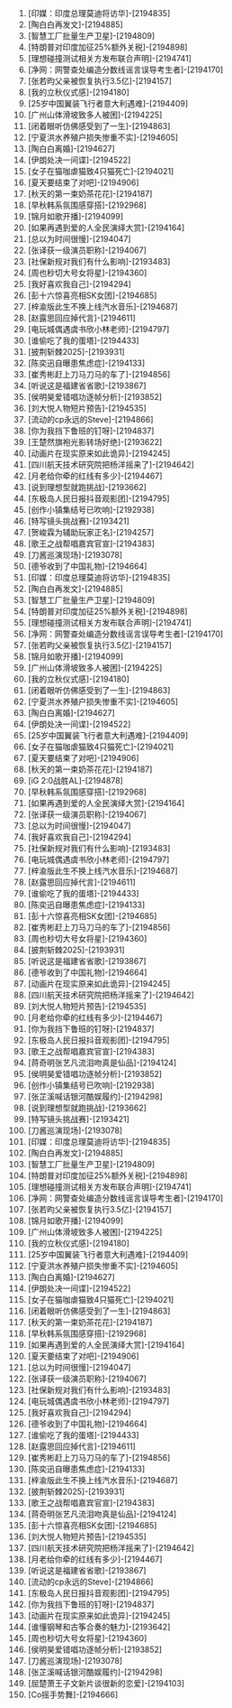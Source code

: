 
1. [印媒：印度总理莫迪将访华]-[2194835]
1. [陶白白再发文]-[2194885]
1. [智慧工厂批量生产卫星]-[2194809]
1. [特朗普对印度加征25%额外关税]-[2194898]
1. [理想碰撞测试相关方发布联合声明]-[2194741]
1. [净网：网警查处编造分数线谣言误导考生者]-[2194170]
1. [张若昀父亲被恢复执行3.5亿]-[2194157]
1. [我的立秋仪式感]-[2194180]
1. [25岁中国翼装飞行者意大利遇难]-[2194409]
1. [广州山体滑坡致多人被困]-[2194225]
1. [闭着眼听仿佛感受到了一生]-[2194863]
1. [宁夏洪水养殖户损失惨重不实]-[2194605]
1. [陶白白离婚]-[2194627]
1. [伊朗处决一间谍]-[2194522]
1. [女子在猫咖虐猫致4只猫死亡]-[2194021]
1. [夏天要结束了对吧]-[2194906]
1. [秋天的第一束奶茶花花]-[2194187]
1. [早秋韩系氛围感穿搭]-[2192968]
1. [锦月如歌开播]-[2194099]
1. [如果再遇到爱的人全民演绎大赏]-[2194164]
1. [总以为时间很慢]-[2194047]
1. [张译获一级演员职称]-[2194067]
1. [社保新规对我们有什么影响]-[2193483]
1. [周也秒切大号女将星]-[2194360]
1. [我好喜欢我自己]-[2194294]
1. [彭十六惊喜亮相SK女团]-[2194685]
1. [梓渝版此生不换上线汽水音乐]-[2194687]
1. [赵露思回应掉代言]-[2194611]
1. [电玩城偶遇虞书欣小林老师]-[2194797]
1. [谁偷吃了我的蛋塔]-[2194433]
1. [披荆斩棘2025]-[2193931]
1. [陈奕迅自曝患焦虑症]-[2194133]
1. [崔秀彬赶上刀马刀马的车了]-[2194856]
1. [听说这是福建省省歌]-[2193867]
1. [侯明昊爱错唱功逐帧分析]-[2193852]
1. [刘大悦人物短片预告]-[2194535]
1. [流动的cp永远的Steve]-[2194866]
1. [你为我挡下鲁班的钉呀]-[2194837]
1. [王楚然旗袍光影转场好绝]-[2193622]
1. [动画片在现实原来如此诡异]-[2194245]
1. [四川航天技术研究院把杨洋摇来了]-[2194642]
1. [月老给你牵的红线有多少]-[2194467]
1. [说到理想型就跑挑战]-[2193662]
1. [东极岛人民日报抖音观影团]-[2194795]
1. [创作小镇集结号已吹响]-[2192938]
1. [特写镜头挑战赛]-[2193421]
1. [贺峻霖为辅助玩家正名]-[2194257]
1. [歌王之战帮唱嘉宾官宣]-[2194383]
1. [刀酱巡演现场]-[2193078]
1. [德爷收到了中国礼物]-[2194664]
1. [印媒：印度总理莫迪将访华]-[2194835]
1. [陶白白再发文]-[2194885]
1. [智慧工厂批量生产卫星]-[2194809]
1. [特朗普对印度加征25%额外关税]-[2194898]
1. [理想碰撞测试相关方发布联合声明]-[2194741]
1. [净网：网警查处编造分数线谣言误导考生者]-[2194170]
1. [张若昀父亲被恢复执行3.5亿]-[2194157]
1. [锦月如歌开播]-[2194099]
1. [广州山体滑坡致多人被困]-[2194225]
1. [我的立秋仪式感]-[2194180]
1. [闭着眼听仿佛感受到了一生]-[2194863]
1. [宁夏洪水养殖户损失惨重不实]-[2194605]
1. [陶白白离婚]-[2194627]
1. [伊朗处决一间谍]-[2194522]
1. [25岁中国翼装飞行者意大利遇难]-[2194409]
1. [女子在猫咖虐猫致4只猫死亡]-[2194021]
1. [夏天要结束了对吧]-[2194906]
1. [秋天的第一束奶茶花花]-[2194187]
1. [iG 2:0战胜AL]-[2194878]
1. [早秋韩系氛围感穿搭]-[2192968]
1. [如果再遇到爱的人全民演绎大赏]-[2194164]
1. [张译获一级演员职称]-[2194067]
1. [总以为时间很慢]-[2194047]
1. [我好喜欢我自己]-[2194294]
1. [社保新规对我们有什么影响]-[2193483]
1. [电玩城偶遇虞书欣小林老师]-[2194797]
1. [梓渝版此生不换上线汽水音乐]-[2194687]
1. [赵露思回应掉代言]-[2194611]
1. [谁偷吃了我的蛋塔]-[2194433]
1. [陈奕迅自曝患焦虑症]-[2194133]
1. [彭十六惊喜亮相SK女团]-[2194685]
1. [崔秀彬赶上刀马刀马的车了]-[2194856]
1. [周也秒切大号女将星]-[2194360]
1. [披荆斩棘2025]-[2193931]
1. [听说这是福建省省歌]-[2193867]
1. [德爷收到了中国礼物]-[2194664]
1. [动画片在现实原来如此诡异]-[2194245]
1. [四川航天技术研究院把杨洋摇来了]-[2194642]
1. [刘大悦人物短片预告]-[2194535]
1. [月老给你牵的红线有多少]-[2194467]
1. [你为我挡下鲁班的钉呀]-[2194837]
1. [东极岛人民日报抖音观影团]-[2194795]
1. [歌王之战帮唱嘉宾官宣]-[2194383]
1. [蒋奇明张艺凡流泪吻真是仙品]-[2194124]
1. [侯明昊爱错唱功逐帧分析]-[2193852]
1. [创作小镇集结号已吹响]-[2192938]
1. [张芷溪喊话银河酷娱履约]-[2194298]
1. [说到理想型就跑挑战]-[2193662]
1. [特写镜头挑战赛]-[2193421]
1. [刀酱巡演现场]-[2193078]
1. [印媒：印度总理莫迪将访华]-[2194835]
1. [陶白白再发文]-[2194885]
1. [智慧工厂批量生产卫星]-[2194809]
1. [特朗普对印度加征25%额外关税]-[2194898]
1. [理想碰撞测试相关方发布联合声明]-[2194741]
1. [净网：网警查处编造分数线谣言误导考生者]-[2194170]
1. [张若昀父亲被恢复执行3.5亿]-[2194157]
1. [锦月如歌开播]-[2194099]
1. [广州山体滑坡致多人被困]-[2194225]
1. [我的立秋仪式感]-[2194180]
1. [25岁中国翼装飞行者意大利遇难]-[2194409]
1. [宁夏洪水养殖户损失惨重不实]-[2194605]
1. [陶白白离婚]-[2194627]
1. [伊朗处决一间谍]-[2194522]
1. [女子在猫咖虐猫致4只猫死亡]-[2194021]
1. [闭着眼听仿佛感受到了一生]-[2194863]
1. [秋天的第一束奶茶花花]-[2194187]
1. [早秋韩系氛围感穿搭]-[2192968]
1. [如果再遇到爱的人全民演绎大赏]-[2194164]
1. [夏天要结束了对吧]-[2194906]
1. [总以为时间很慢]-[2194047]
1. [张译获一级演员职称]-[2194067]
1. [社保新规对我们有什么影响]-[2193483]
1. [电玩城偶遇虞书欣小林老师]-[2194797]
1. [我好喜欢我自己]-[2194294]
1. [德爷收到了中国礼物]-[2194664]
1. [谁偷吃了我的蛋塔]-[2194433]
1. [赵露思回应掉代言]-[2194611]
1. [崔秀彬赶上刀马刀马的车了]-[2194856]
1. [陈奕迅自曝患焦虑症]-[2194133]
1. [梓渝版此生不换上线汽水音乐]-[2194687]
1. [披荆斩棘2025]-[2193931]
1. [歌王之战帮唱嘉宾官宣]-[2194383]
1. [蒋奇明张艺凡流泪吻真是仙品]-[2194124]
1. [彭十六惊喜亮相SK女团]-[2194685]
1. [刘大悦人物短片预告]-[2194535]
1. [四川航天技术研究院把杨洋摇来了]-[2194642]
1. [月老给你牵的红线有多少]-[2194467]
1. [听说这是福建省省歌]-[2193867]
1. [流动的cp永远的Steve]-[2194866]
1. [东极岛人民日报抖音观影团]-[2194795]
1. [你为我挡下鲁班的钉呀]-[2194837]
1. [动画片在现实原来如此诡异]-[2194245]
1. [谁懂钢琴和古筝合奏的魅力]-[2193642]
1. [周也秒切大号女将星]-[2194360]
1. [侯明昊爱错唱功逐帧分析]-[2193852]
1. [刀酱巡演现场]-[2193078]
1. [张芷溪喊话银河酷娱履约]-[2194298]
1. [屈楚萧王子文新片谈很新的恋爱]-[2194103]
1. [Co摇手势舞]-[2194666]
